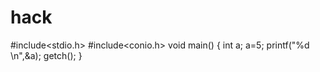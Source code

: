 # hack
#include<stdio.h>
#include<conio.h>
 void main()
 {
    int a;
    a=5;
    printf("%d \n",&a);
    getch();
 }   

